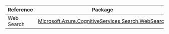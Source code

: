 | Reference | Package | Source |
|---|---|---|
|Web Search|[Microsoft.Azure.CognitiveServices.Search.WebSearch](https://www.nuget.org/packages/Microsoft.Azure.CognitiveServices.Search.WebSearch)|[Github](https://github.com/Azure/azure-sdk-for-net)|
